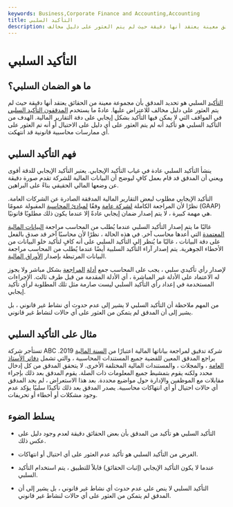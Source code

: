 ```yaml
---
keywords: Business,Corporate Finance and Accounting,Accounting
title: التأكيد السلبي
description: التأكيد السلبي هو إقرار من قبل المدقق بأن حقائق معينة يعتقد أنها دقيقة حيث لم يتم العثور على دليل مخالف.
---
```


# التأكيد السلبي
## ما هو الضمان السلبي؟

[التأكيد](/assurance) السلبي هو تحديد المدقق بأن مجموعة معينة من الحقائق يعتقد أنها دقيقة حيث لم يتم العثور على دليل مخالف للاعتراض عليها. عادةً ما يستخدم [المدققون التأكيد السلبي](/auditor) في المواقف التي لا يمكن فيها التأكيد بشكل إيجابي على دقة التقارير المالية. الهدف من التأكيد السلبي هو تأكيد أنه لم يتم العثور على أي دليل على الاحتيال أو أنه تم العثور على أي ممارسات محاسبية قانونية قد انتهكت.

## فهم التأكيد السلبي

ينشأ التأكيد السلبي عادة في غياب التأكيد الإيجابي. يعتبر التأكيد الإيجابي للدقة أقوى ويعني أن المدقق قد قام بعمل كافٍ ليوضح أن البيانات المالية للشركة تقدم صورة دقيقة عن وضعها المالي الحقيقي بناءً على البراهين.

التأكيد الإيجابي مطلوب لبعض التقارير المالية المدققة الصادرة عن الشركات العامة. نظرًا لأن المراجعة الكاملة [لشركة عامة](/publiccompany) وفقًا [لمبادئ المحاسبة](/gaap) المقبولة عمومًا (GAAP) هي مهمة كبيرة ، لا يتم إصدار ضمان إيجابي عادةً إلا عندما يكون ذلك مطلوبًا قانونيًا.

غالبًا ما يتم إصدار التأكيد السلبي عندما يُطلب من المحاسب مراجعة [البيانات المالية المعتمدة](/certified-financial-statement) التي أعدها محاسب آخر. في هذه الحالة ، نظرًا لأن محاسبًا آخر قد صدق بالفعل على دقة البيانات ، غالبًا ما يُنظر إلى التأكيد السلبي على أنه كافٍ لتأكيد خلو البيانات من الأخطاء الجوهرية. يتم إصدار آراء التأكيد السلبية أيضًا عندما يُطلب من المحاسب مراجعة البيانات المرتبطة بإصدار [الأوراق المالية](/security).

لإصدار رأي تأكيدي سلبي ، يجب على المحاسب جمع [أدلة](/auditing-evidence) [المراجعة](/auditing-evidence) بشكل مباشر ولا يجوز له الاعتماد على الأدلة غير المباشرة ، أي الأدلة المقدمة من قبل طرف ثالث. الإجراءات المستخدمة في إعداد رأي التأكيد السلبي ليست صارمة مثل تلك المطلوبة لرأي تأكيد إيجابي.

من المهم ملاحظة أن التأكيد السلبي لا يشير إلى عدم حدوث أي نشاط غير قانوني ، بل يشير إلى أن المدقق لم يتمكن من العثور على أي حالات لنشاط غير قانوني.

## مثال على التأكيد السلبي

تستأجر شركة ABC شركة تدقيق لمراجعة بياناتها المالية اعتبارًا من [السنة المالية](/fiscalyear) 2019. يراجع المدقق المعين للقضية جميع المستندات المحاسبية ، والتي تشمل [دفاتر الأستاذ العامة](/generalledger) ، والمجلات ، والمستندات المالية المختلفة الأخرى. لا يتحقق المدقق من كل إدخال محدد ولكنه يقوم بتمشيط جميع المعلومات ذات الصلة. يقوم المدقق بعد ذلك بإجراء مقابلات مع الموظفين والإدارة حول مواضيع محددة. بعد هذا الاستعراض ، لم يجد المدقق أي حالات احتيال أو أي انتهاكات محاسبية. يصدر المدقق بعد ذلك تأكيدًا سلبيًا يؤكد عدم وجود مشكلات أو أخطاء أو تحريفات.

## يسلط الضوء

- التأكيد السلبي هو تأكيد من المدقق بأن بعض الحقائق دقيقة لعدم وجود دليل على عكس ذلك.

- الغرض من التأكيد السلبي هو تأكيد عدم العثور على أي احتيال أو انتهاكات.

- عندما لا يكون التأكيد الإيجابي (إثبات الحقائق) قابلاً للتطبيق ، يتم استخدام التأكيد السلبي.

- التأكيد السلبي لا ينص على عدم حدوث أي نشاط غير قانوني ، بل يشير إلى أن المدقق لم يتمكن من العثور على أي حالات لنشاط غير قانوني.

